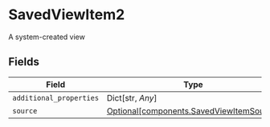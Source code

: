 # SavedViewItem2

A system-created view


## Fields

| Field                                                                                  | Type                                                                                   | Required                                                                               | Description                                                                            |
| -------------------------------------------------------------------------------------- | -------------------------------------------------------------------------------------- | -------------------------------------------------------------------------------------- | -------------------------------------------------------------------------------------- |
| `additional_properties`                                                                | Dict[str, *Any*]                                                                       | :heavy_minus_sign:                                                                     | N/A                                                                                    |
| `source`                                                                               | [Optional[components.SavedViewItemSource]](../../models/shared/savedviewitemsource.md) | :heavy_minus_sign:                                                                     | N/A                                                                                    |